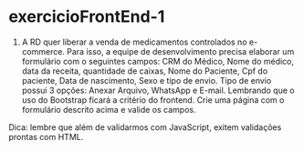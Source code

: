 # exercicioFrontEnd-1

1) A RD quer liberar a venda de medicamentos controlados no e-commerce. Para isso, a equipe de desenvolvimento precisa elaborar um formulário com o seguintes campos: CRM do Médico, Nome do médico, data da receita, quantidade de caixas, Nome do Paciente, Cpf do paciente, Data de nascimento, Sexo e tipo de envio.
Tipo de envio possui 3 opções: Anexar Arquivo, WhatsApp e E-mail.
Lembrando que o uso do Bootstrap ficará a critério do frontend.
Crie uma página com o formulário descrito acima e valide os campos.

Dica: lembre que além de validarmos com JavaScript, exitem validações prontas com HTML.

